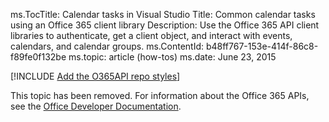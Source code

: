 ms.TocTitle: Calendar tasks in Visual Studio
Title: Common calendar tasks using an Office 365 client library
Description: Use the Office 365 API client libraries to authenticate, get a client object, and interact with events, calendars, and calendar groups.
ms.ContentId: b48ff767-153e-414f-86c8-f89fe0f132be
ms.topic: article (how-tos)
ms.date: June 23, 2015

[!INCLUDE [Add the O365API repo styles](../includes/controls/addo365apistyles.xml)]


This topic has been removed. For information about the Office 365 APIs, see the [Office Developer Documentation](https://msdn.microsoft.com/en-us/office/).